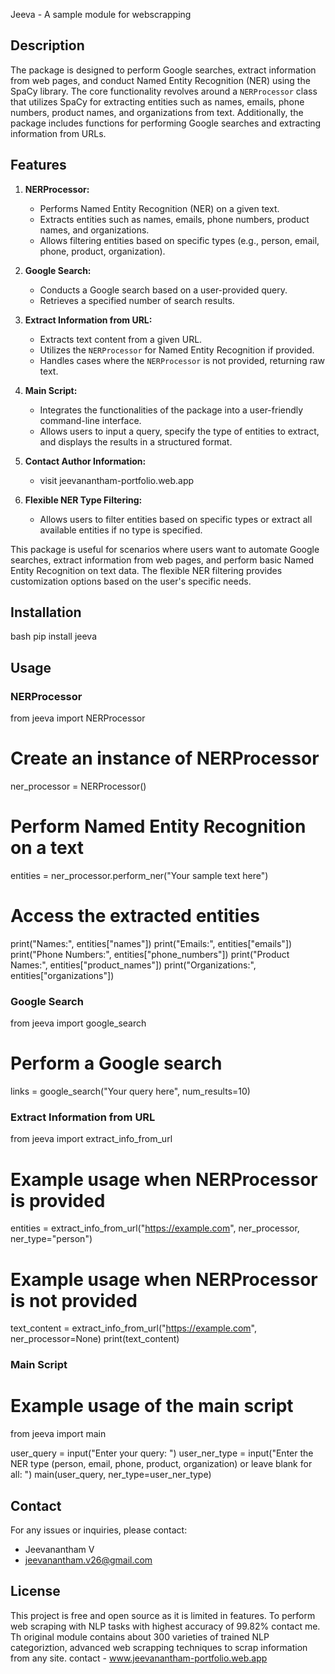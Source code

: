 Jeeva - A sample module for webscrapping

## Description

The package is designed to perform Google searches, extract information from web pages, and conduct Named Entity Recognition (NER) using the SpaCy library. The core functionality revolves around a `NERProcessor` class that utilizes SpaCy for extracting entities such as names, emails, phone numbers, product names, and organizations from text. Additionally, the package includes functions for performing Google searches and extracting information from URLs.

## Features

1. **NERProcessor:**
   - Performs Named Entity Recognition (NER) on a given text.
   - Extracts entities such as names, emails, phone numbers, product names, and organizations.
   - Allows filtering entities based on specific types (e.g., person, email, phone, product, organization).

2. **Google Search:**
   - Conducts a Google search based on a user-provided query.
   - Retrieves a specified number of search results.

3. **Extract Information from URL:**
   - Extracts text content from a given URL.
   - Utilizes the `NERProcessor` for Named Entity Recognition if provided.
   - Handles cases where the `NERProcessor` is not provided, returning raw text.

4. **Main Script:**
   - Integrates the functionalities of the package into a user-friendly command-line interface.
   - Allows users to input a query, specify the type of entities to extract, and displays the results in a structured format.

5. **Contact Author Information:**
   - visit jeevanantham-portfolio.web.app

6. **Flexible NER Type Filtering:**
   - Allows users to filter entities based on specific types or extract all available entities if no type is specified.

This package is useful for scenarios where users want to automate Google searches, extract information from web pages, and perform basic Named Entity Recognition on text data. The flexible NER filtering provides customization options based on the user's specific needs.

## Installation

bash
pip install jeeva


## Usage

### NERProcessor

from jeeva import NERProcessor

# Create an instance of NERProcessor
ner_processor = NERProcessor()

# Perform Named Entity Recognition on a text
entities = ner_processor.perform_ner("Your sample text here")

# Access the extracted entities
print("Names:", entities["names"])
print("Emails:", entities["emails"])
print("Phone Numbers:", entities["phone_numbers"])
print("Product Names:", entities["product_names"])
print("Organizations:", entities["organizations"])


### Google Search


from jeeva import google_search

# Perform a Google search
links = google_search("Your query here", num_results=10)

### Extract Information from URL
from jeeva import extract_info_from_url
# Example usage when NERProcessor is provided
entities = extract_info_from_url("https://example.com", ner_processor, ner_type="person")

# Example usage when NERProcessor is not provided
text_content = extract_info_from_url("https://example.com", ner_processor=None)
print(text_content)

### Main Script

# Example usage of the main script
from jeeva import main

user_query = input("Enter your query: ")
user_ner_type = input("Enter the NER type (person, email, phone, product, organization) or leave blank for all: ")
main(user_query, ner_type=user_ner_type)


## Contact

For any issues or inquiries, please contact:

- Jeevanantham V
- jeevanantham.v26@gmail.com

## License

This project is free and open source as it is limited in features. To perform web scraping with NLP tasks with highest accuracy of 99.82% contact me. Th original module contains about 300 varieties of trained NLP categoriztion, advanced web scrapping techniques to scrap information from any site.
contact - www.jeevanantham-portfolio.web.app